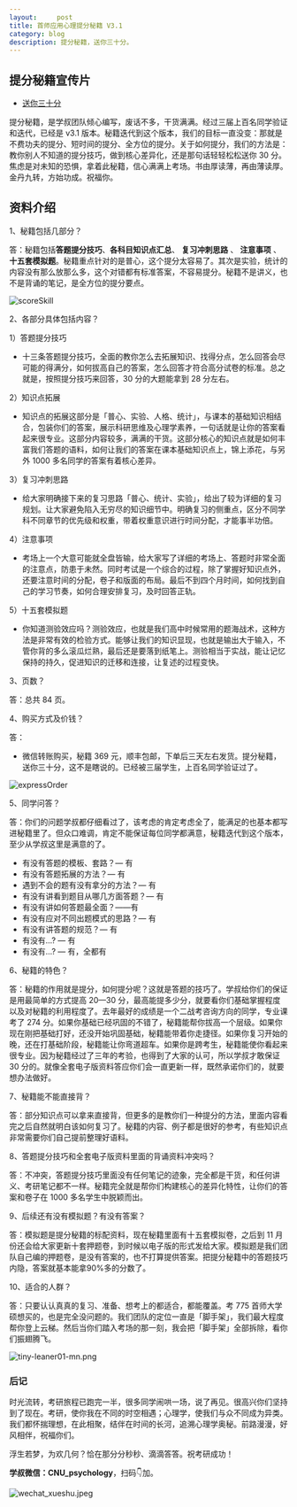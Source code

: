 ```yaml
---
layout:     post
title: 首师应用心理提分秘籍 V3.1
category: blog
description: 提分秘籍，送你三十分。
---
```


## 提分秘籍宣传片

* [送你三十分](https://1257355643.vod2.myqcloud.com/a589a973vodtranscq1257355643/de742bed5285890785481622413/v.f30.mp4)

提分秘籍，是学叔团队倾心编写，废话不多，干货满满。经过三届上百名同学验证和迭代，已经是 v3.1 版本。秘籍迭代到这个版本，我们的目标一直没变：那就是不费功夫的提分、短时间的提分、全方位的提分。关于如何提分，我们的方法是：教你别人不知道的提分技巧，做到核心差异化，还是那句话轻轻松松送你 30 分。焦虑是对未知的恐惧，拿着此秘籍，信心满满上考场。书由厚读薄，再由薄读厚。金丹九转，方始功成。祝福你。

## 资料介绍

1、秘籍包括几部分？

答：秘籍包括**答题提分技巧**、**各科目知识点汇总**、 **复习冲刺思路** 、 **注意事项** 、**十五套模拟题**。秘籍重点针对的是普心，这个提分太容易了。其次是实验，统计的内容没有那么放那么多，这个对错都有标准答案，不容易提分。秘籍不是讲义，也不是背诵的笔记，是全方位的提分要点。

![scoreSkill](https://image.cnu347.com/2020-08-30-scoreSkill.jpeg)

2、各部分具体包括内容？

1）答题提分技巧

* 十三条答题提分技巧，全面的教你怎么去拓展知识、找得分点，怎么回答会尽可能的得满分，如何拔高自己的答案，怎么回答才符合高分试卷的标准。总之就是，按照提分技巧来回答，30 分的大题能拿到 28 分左右。

2）知识点拓展

* 知识点的拓展这部分是「普心、实验、人格、统计」，与课本的基础知识相结合，包装你们的答案，展示科研思维及心理学素养，一句话就是让你的答案看起来很专业。这部分内容较多，满满的干货。这部分核心的知识点就是如何丰富我们答题的语料，如何让我们的答案在课本基础知识点上，锦上添花，与另外 1000 多名同学的答案有着核心差异。

3）复习冲刺思路

* 给大家明确接下来的复习思路「普心、统计、实验」，给出了较为详细的复习规划。让大家避免陷入无穷尽的知识细节中。明确复习的侧重点，区分不同学科不同章节的优先级和权重，带着权重意识进行时间分配，才能事半功倍。

4）注意事项

* 考场上一个大意可能就全盘皆输，给大家写了详细的考场上、答题时非常全面的注意点，防患于未然。同时考试是一个综合的过程，除了掌握好知识点外，还要注意时间的分配，卷子和版面的布局。最后不到四个月时间，如何找到自己的学习节奏，如何合理安排复习，及时回答正轨。

5）十五套模拟题

* 你知道测验效应吗？测验效应，也就是我们高中时候常用的题海战术，这种方法是非常有效的检验方式。能够让我们的知识显现，也就是输出大于输入，不管你背的多么滚瓜烂熟，最后还是要落到纸笔上。测验相当于实战，能让记忆保持的持久，促进知识的迁移和连接，让复述的过程变快。

3、页数？

答：总共 84 页。

4、购买方式及价钱？

答：
* 微信转账购买，秘籍 369 元，顺丰包邮，下单后三天左右发货。提分秘籍，送你三十分，这不是瞎说的。已经被三届学生，上百名同学验证过了。

![expressOrder](https://image.cnu347.com/2020-08-30-expressOrder.png)

5、同学问答？

答：你们的问题学叔都仔细看过了，该考虑的肯定考虑全了，能满足的也基本都写进秘籍里了。但众口难调，肯定不能保证每位同学都满意，秘籍迭代到这个版本，至少从学叔这里是满意的了。

* 有没有答题的模板、套路？— 有
* 有没有答题拓展的方法？— 有
* 遇到不会的题有没有拿分的方法？— 有
* 有没有讲看到题目从哪几方面答题？— 有
* 有没有讲如何答题最全面？——有
* 有没有应对不同出题模式的思路？— 有
* 有没有讲答题的规范？— 有
* 有没有...? — 有
* 有没有...? — 有，全都有

6、秘籍的特色？

答：秘籍的作用就是提分，如何提分呢？这就是答题的技巧了。学叔给你们的保证是用最简单的方式提高 20—30 分，最高能提多少分，就要看你们基础掌握程度以及对秘籍的利用程度了。去年最好的成绩是一个二战考咨询方向的同学，专业课考了 274 分。如果你基础已经巩固的不错了，秘籍能帮你拔高一个层级。如果你现在刚把基础打好，还没开始巩固基础，秘籍能带着你走捷径。如果你复习开始的晚，还在打基础阶段，秘籍能让你弯道超车。如果你是跨考生，秘籍能使你看起来很专业。因为秘籍经过了三年的考验，也得到了大家的认可，所以学叔才敢保证 30 分的。就像全套电子版资料答应你们会一直更新一样，既然承诺你们的，就要想办法做好。

7、秘籍能不能直接背？

答：部分知识点可以拿来直接背，但更多的是教你们一种提分的方法，里面内容看完之后自然就明白该如何复习了。秘籍的内容、例子都是很好的参考，有些知识点非常需要你们自己提前整理好语料。

8、答题提分技巧和全套电子版资料里面的背诵资料冲突吗？

答：不冲突，答题提分技巧里面没有任何笔记的迹象，完全都是干货，和任何讲义、考研笔记都不一样。秘籍完全就是帮你们构建核心的差异化特性，让你们的答案和卷子在 1000 多名学生中脱颖而出。

9、后续还有没有模拟题？有没有答案？

答：模拟题是提分秘籍的标配资料，现在秘籍里面有十五套模拟卷，之后到 11 月份还会给大家更新十套押题卷，到时候以电子版的形式发给大家。模拟题是我们团队自己编的押题卷，是没有答案的，也不打算提供答案。把提分秘籍中的答题技巧内隐，答案就基本能拿90%多的分数了。

10、适合的人群？

答：只要认认真真的复习、准备、想考上的都适合，都能覆盖。考 775 首师大学硕想买的，也是完全没问题的。我们团队的定位一直是「脚手架」，我们最大程度帮你登上云梯。然后当你们踏入考场的那一刻，我会把「脚手架」全部拆除，看你们振翅腾飞。

![tiny-leaner01-mn.png](https://cnu347-1257355643.cos.ap-beijing.myqcloud.com/CNU347/leaner02.png)

### 后记

时光流转，考研旅程已跑完一半，很多同学闹哄一场，说了再见。很高兴你们坚持到了现在。考研，使你我在不同的时空相遇；心理学，使我们与众不同成为异类。我们都怀揣理想，在此相聚，结伴在时间的长河，追溯心理学奥秘。前路漫漫，好风相伴，祝福你们。

浮生若梦，为欢几何？恰在那分分秒秒、滴滴答答。祝考研成功！

**学叔微信：CNU_psychology**，扫码👇加。

![wechat_xueshu.jpeg](https://cnu347-1257355643.cos.ap-beijing.myqcloud.com/CNU347/WechatIMG125.jpeg)